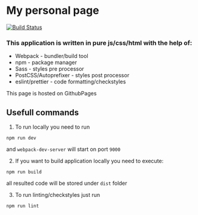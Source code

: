 # My personal page

[![Build Status](https://travis-ci.com/aleksei-bulgak/aleksei-bulgak.github.io.svg?branch=develop)](https://travis-ci.com/aleksei-bulgak/aleksei-bulgak.github.io)

### This application is written in pure js/css/html with the help of:
* Webpack - bundler/build tool
* npm - package manager
* Sass - styles pre processor
* PostCSS/Autoprefixer - styles post processor
* eslint/prettier - code formatting/checkstyles

This page is hosted on GithubPages

## Usefull commands
1. To run locally you need to run

```
npm run dev
```
and `webpack-dev-server` will start on port `9000`

2. If you want to build application locally you need to execute:
```
npm run build
```
all resulted code will be stored under `dist` folder

3. To run linting/checkstyles just run
```
npm run lint
```